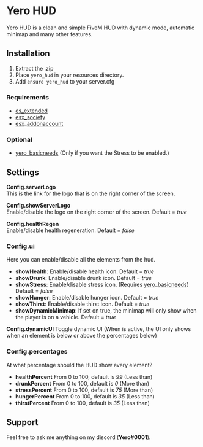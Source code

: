 # Yero HUD

Yero HUD is a clean and simple FiveM HUD with dynamic mode, automatic minimap and many other features.

## Installation
1.  Extract the .zip
2.  Place `yero_hud` in your resources directory.
3.  Add `ensure yero_hud` to your server.cfg

### Requirements

-   [es_extended](https://github.com/esx-framework/esx-legacy/tree/main/%5Besx%5D/es_extended)
-   [esx_society](https://github.com/esx-framework/esx-legacy/tree/main/%5Besx_addons%5D/esx_society)
-   [esx_addonaccount](https://github.com/esx-framework/esx-legacy/tree/main/%5Besx_addons%5D/esx_addonaccount)

### Optional

-   [yero_basicneeds](https://github.com/yerolopolo/yero_basicneeds) (Only if you want the Stress to be enabled.)

## Settings

**Config.serverLogo**  
This is the link for the logo that is on the right corner of the screen.

**Config.showServerLogo**  
Enable/disable the logo on the right corner of the screen. Default = *true*

**Config.healthRegen**  
Enable/disable health regeneration. Default = *false*

### Config.ui
Here you can enable/disable all the elements from the hud.

- **showHealth**: Enable/disable health icon. Default = *true*
- **showDrunk**: Enable/disable drunk icon. Default = *true*
- **showStress**: Enable/disable stress icon. (Requires [yero_basicneeds](https://github.com/yerolopolo/yero_basicneeds)) Default = *false*
- **showHunger**: Enable/disable hunger icon. Default = *true*
- **showThirst**: Enable/disable thirst icon. Default = *true*
- **showDynamicMinimap**: If set on true, the minimap will only show when the player is on a vehicle. Default = *true*

**Config.dynamicUI**
Toggle dynamic UI (When is active, the UI only shows when an element is below or above the percentages below)

### Config.percentages
At what percentage should the HUD show every element?

- **healthPercent** From 0 to 100, default is *99* (Less than)
- **drunkPercent** From 0 to 100, default is *0* (More than)
- **stressPercent** From 0 to 100, default is *75* (More than)
- **hungerPercent** From 0 to 100, default is *35* (Less than)
- **thirstPercent** From 0 to 100, default is *35* (Less than)

## Support
Feel free to ask me anything on my discord (**Yero#0001**).
